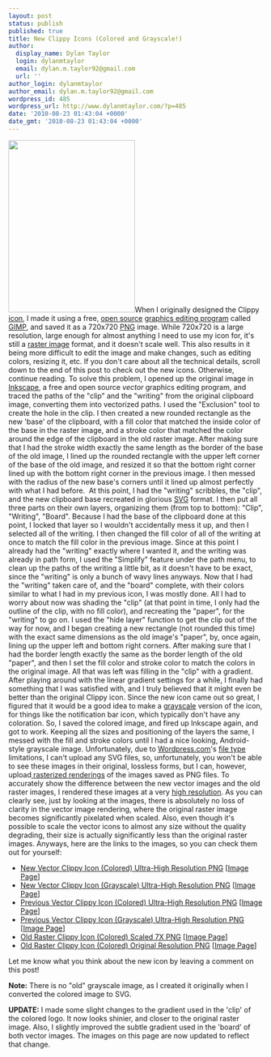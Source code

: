 ```yaml
---
layout: post
status: publish
published: true
title: New Clippy Icons (Colored and Grayscale!)
author:
  display_name: Dylan Taylor
  login: dylanmtaylor
  email: dylan.m.taylor92@gmail.com
  url: ''
author_login: dylanmtaylor
author_email: dylan.m.taylor92@gmail.com
wordpress_id: 485
wordpress_url: http://www.dylanmtaylor.com/?p=485
date: '2010-08-23 01:43:04 +0000'
date_gmt: '2010-08-23 01:43:04 +0000'
---
```

<p><a href="http://dylantaylor.files.wordpress.com/2010/08/grayscale-icon-vector-ultra-large.png"><img class="alignleft size-large wp-image-491" title="New Clippy Icon (Colored) Ultra-High Resolution" src="http://dylantaylor.files.wordpress.com/2010/08/grayscale-icon-vector-ultra-large.png" alt="" width="250" height="340" /></a>When I originally designed the Clippy <a class="zem_slink" title="Icon" rel="wikipedia" href="http://en.wikipedia.org/wiki/Icon">icon</a>, I made it using a free, <a class="zem_slink" title="Open source" rel="wikipedia" href="http://en.wikipedia.org/wiki/Open_source">open source</a> <a class="zem_slink" title="Graphics software" rel="wikipedia" href="http://en.wikipedia.org/wiki/Graphics_software">graphics editing program</a> called <a class="zem_slink" title="GIMP" rel="homepage" href="http://www.gimp.org/">GIMP</a>, and saved it as a 720x720 <a class="zem_slink" title="Portable Network Graphics" rel="wikipedia" href="http://en.wikipedia.org/wiki/Portable_Network_Graphics">PNG</a> image. While 720x720 is a large resolution, large enough for almost anything I need to use my icon for, it's still a <a class="zem_slink" title="Raster graphics" rel="wikipedia" href="http://en.wikipedia.org/wiki/Raster_graphics">raster image</a> format, and it doesn't scale well. This also results in it being more difficult to edit the image and make changes, such as editing colors, resizing it, etc. If you don't care about all the technical details, scroll down to the end of this post to check out the new icons. Otherwise, continue reading. To solve this problem, I opened up the original image in <a class="zem_slink" title="Inkscape" rel="homepage" href="http://www.inkscape.org/">Inkscape</a>, a free and open source <em>vector</em> graphics editing program, and traced the paths of the "clip" and the "writing" from the original clipboard image, converting them into vectorized paths. I used the "Exclusion" tool to create the hole in the clip. I then created a new rounded rectangle as the new 'base' of the clipboard, with a fill color that matched the inside color of the base in the raster image, and a stroke color that matched the color around the edge of the clipboard in the old raster image. After making sure that I had the stroke width exactly the same length as the border of the base of the old image, I lined up the rounded rectangle with the upper left corner of the base of the old image, and resized it so that the bottom right corner lined up with the bottom right corner in the previous image. I then messed with the radius of the new base's corners until it lined up almost perfectly with what I had before.  At this point, I had the "writing" scribbles, the "clip", and the new clipboard base recreated in glorious <a class="zem_slink" title="Scalable Vector Graphics" rel="wikipedia" href="http://en.wikipedia.org/wiki/Scalable_Vector_Graphics">SVG</a> format. I then put all three parts on their own layers, organizing them (from top to bottom): "Clip", "Writing", "Board". Because I had the base of the clipboard done at this point, I locked that layer so I wouldn't accidentally mess it up, and then I selected all of the writing. I then changed the fill color of all of the writing at once to match the fill color in the previous image. Since at this point I already had the "writing" exactly where I wanted it, and the writing was already in path form, I used the "Simplify" feature under the path menu, to clean up the paths of the writing a little bit, as it doesn't have to be exact, since the "writing" is only a bunch of wavy lines anyways. Now that I had the "writing" taken care of, and the "board" complete, with their colors similar to what I had in my previous icon, I was mostly done. All I had to worry about now was shading the "clip" (at that point in time, I only had the outline of the clip, with no fill color), and recreating the "paper", for the "writing" to go on. I used the "hide layer" function to get the clip out of the way for now, and I began creating a new rectangle (not rounded this time) with the exact same dimensions as the old image's "paper", by, once again, lining up the upper left and bottom right corners. After making sure that I had the border length exactly the same as the border length of the old "paper", and then I set the fill color and stroke color to match the colors in the original image. All that was left was filling in the "clip" with a gradient. After playing around with the linear gradient settings for a while, I finally had something that I was satisfied with, and I truly believed that it might even be better than the original Clippy icon. Since the new icon came out so great, I figured that it would be a good idea to make a <a class="zem_slink" title="Grayscale" rel="wikipedia" href="http://en.wikipedia.org/wiki/Grayscale">grayscale</a> version of the icon, for things like the notification bar icon, which typically don't have any coloration. So, I saved the colored image, and fired up Inkscape again, and got to work. Keeping all the sizes and positioning of the layers the same, I messed with the fill and stroke colors until I had a nice looking, Android-style grayscale image. Unfortunately, due to <a class="zem_slink" title="WordPress.com" rel="homepage" href="http://wordpress.com/">Wordpress.com</a>'s <a class="zem_slink" title="File format" rel="wikipedia" href="http://en.wikipedia.org/wiki/File_format">file type</a> limitations, I can't upload any SVG files, so, unfortunately, you won't be able to see these images in their original, lossless forms, but I can, however, upload<a href="http://en.wikipedia.org/wiki/Rasterisation"> rasterized renderings</a> of the images saved as PNG files. To accurately show the difference between the new vector images and the old raster images, I rendered these images at a very <a class="zem_slink" title="Image resolution" rel="wikipedia" href="http://en.wikipedia.org/wiki/Image_resolution">high resolution</a>. As you can clearly see, just by looking at the images, there is absolutely no loss of clarity in the vector image rendering, where the original raster image becomes significantly pixelated when scaled. Also, even though it's possible to scale the vector icons to almost any size without the quality degrading, their size is actually significantly less than the original raster images. Anyways, here are the links to the images, so you can check them out for yourself:</p>
<ul>
<li><a href="http://dylantaylor.files.wordpress.com/2010/08/color-icon-vector-ultra-large-new1.png">New Vector Clippy Icon (Colored) Ultra-High Resolution PNG</a> [<a href="http://www.dylanmtaylor.com/?attachment_id=558">Image Page</a>]</li>
<li><a href="http://dylantaylor.files.wordpress.com/2010/08/grayscale-icon-vector-ultra-large-new.png">New Vector Clippy Icon (Grayscale) Ultra-High Resolution PNG</a> [<a href="http://www.dylanmtaylor.com/?attachment_id=559">Image Page</a>]</li>
<li><a href="http://dylantaylor.files.wordpress.com/2010/08/color-icon-vector-ultra-large.png">Previous Vector Clippy Icon (Colored) Ultra-High Resolution PNG</a> [<a href="http://www.dylanmtaylor.com/?attachment_id=491">Image Page</a>]</li>
<li><a href="http://dylantaylor.files.wordpress.com/2010/08/grayscale-icon-vector-ultra-large.png">Previous Vector Clippy Icon (Grayscale) Ultra-High Resolution PNG</a> [<a href="http://www.dylanmtaylor.com/?attachment_id=492">Image Page</a>]</li>
<li><a href="http://dylantaylor.files.wordpress.com/2010/08/colored-icon-old-raster-scaled-7x.png">Old Raster Clippy Icon (Colored) Scaled 7X PNG</a> [<a href="http://www.dylanmtaylor.com/?attachment_id=495">Image Page</a>]</li>
<li><a href="http://dylantaylor.files.wordpress.com/2010/08/colored-icon-old-raster-original-size.png">Old Raster Clippy Icon (Colored) Original Resolution PNG</a> [<a href="http://www.dylanmtaylor.com/?attachment_id=494">Image Page</a>]</li>
</ul>
<p>Let me know what you think about the new icon by leaving a comment on this post!</p>
<p><strong>Note:</strong> There is no "old" grayscale image, as I created it originally when I converted the colored image to SVG.</p>
<p><strong>UPDATE:</strong> I made some slight changes to the gradient used in the 'clip' of the colored logo. It now looks shinier, and closer to the original raster image. Also, I slightly improved the subtle gradient used in the 'board' of both vector images. The images on this page are now updated to reflect that change.</p>
